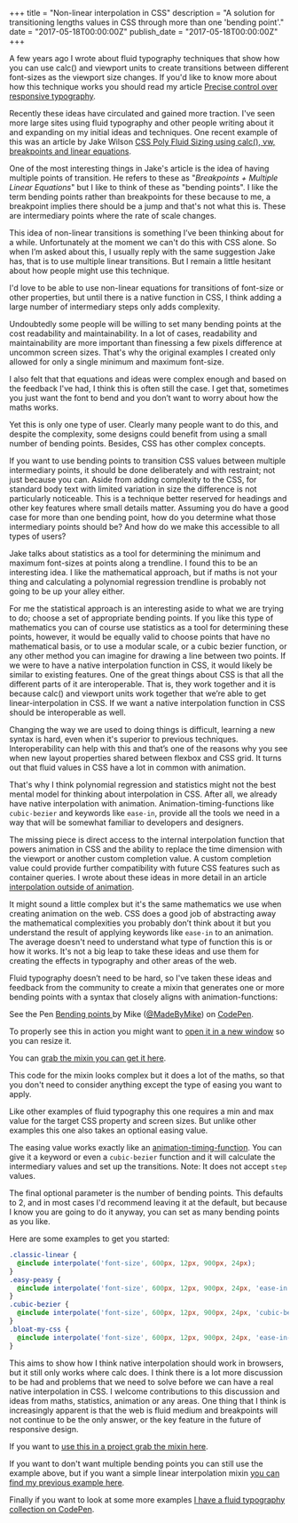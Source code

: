 +++
title = "Non-linear interpolation in CSS"
description = "A solution for transitioning lengths values in CSS through more than one 'bending point'."
date = "2017-05-18T00:00:00Z"
publish_date = "2017-05-18T00:00:00Z"
+++


A few years ago I wrote about fluid typography techniques that show how you can use calc() and viewport units to create transitions between different font-sizes as the viewport size changes. If you'd like to know more about how this technique works you should read my article [Precise control over responsive typography](https://madebymike.com.au/writing/precise-control-responsive-typography/).

Recently these ideas have circulated and gained more traction. I've seen more large sites using fluid typography and other people writing about it and expanding on my initial ideas and techniques. One recent example of this was an article by Jake Wilson [CSS Poly Fluid Sizing using calc(), vw, breakpoints and linear equations](https://medium.com/@jakobud/css-polyfluidsizing-using-calc-vw-breakpoints-and-linear-equations-8e15505d21ab).

One of the most interesting things in Jake's article is the idea of having multiple points of transition. He refers to these as "*Breakpoints + Multiple Linear Equations*" but I like to think of these as "bending points". I like the term bending points rather than breakpoints for these because to me, a breakpoint implies there should be a jump and that's not what this is. These are intermediary points where the rate of scale changes.

This idea of non-linear transitions is something I’ve been thinking about for a while. Unfortunately at the moment we can't do this with CSS alone. So when I’m asked about this, I usually reply with the same suggestion Jake has, that is to use multiple linear transitions. But I remain a little hesitant about how people might use this technique.

I'd love to be able to use non-linear equations for transitions of font-size or other properties, but until there is a native function in CSS, I think adding a large number of intermediary steps only adds complexity.

Undoubtedly some people will be willing to set many bending points at the cost readability and maintainability. In a lot of cases, readability and maintainability are more important than finessing a few pixels difference at uncommon screen sizes. That's why the original examples I created only allowed for only a single minimum and maximum font-size.

I also felt that that equations and ideas were complex enough and based on the feedback I've had, I think this is often still the case. I get that, sometimes you just want the font to bend and you don’t want to worry about how the maths works.

Yet this is only one type of user. Clearly many people want to do this, and despite the complexity, some designs could benefit from using a small number of bending points. Besides, CSS has other complex concepts.

If you want to use bending points to transition CSS values between multiple intermediary points, it should be done deliberately and with restraint; not just because you can. Aside from adding complexity to the CSS, for standard body text with limited variation in size the difference is not particularly noticeable. This is a technique better reserved for headings and other key features where small details matter. Assuming you do have a good case for more than one bending point, how do you determine what those intermediary points should be? And how do we make this accessible to all types of users?

Jake talks about statistics as a tool for determining the minimum and maximum font-sizes at points along a trendline. I found this to be an interesting idea. I like the mathematical approach, but if maths is not your thing and calculating a polynomial regression trendline is probably not going to be up your alley either.

For me the statistical approach is an interesting aside to what we are trying to do; choose a set of appropriate bending points. If you like this type of mathematics you can of course use statistics as a tool for determining these points, however, it would be equally valid to choose points that have no mathematical basis, or to use a modular scale, or a cubic bezier function, or any other method you can imagine for drawing a line between two points.
If we were to have a native interpolation function in CSS, it would likely be similar to existing features. One of the great things about CSS is that all the different parts of it are interoperable. That is, they work together and it is because calc() and viewport units work together that we’re able to get linear-interpolation in CSS. If we want a native interpolation function in CSS should be interoperable as well.

Changing the way we are used to doing things is difficult, learning a new syntax is hard, even when it's superior to previous techniques. Interoperability can help with this and that’s one of the reasons why you see when new layout properties shared between flexbox and CSS grid. It turns out that fluid values in CSS have a lot in common with animation.

That's why I think polynomial regression and statistics might not the best mental model for thinking about interpolation in CSS. After all, we already have native interpolation with animation. Animation-timing-functions like `cubic-bezier` and keywords like `ease-in`, provide all the tools we need in a way that will be somewhat familiar to developers and designers.

The missing piece is direct access to the internal interpolation function that powers animation in CSS and the ability to replace the time dimension with the viewport or another custom completion value. A custom completion value could provide further compatibility with future CSS features such as container queries. I wrote about these ideas in more detail in an article [interpolation outside of animation](https://madebymike.com.au/writing/interpolation-without-animation/).

It might sound a little complex but it's the same mathematics we use when creating animation on the web.  CSS does a good job of abstracting away the mathematical complexities you probably don’t think about it but you understand the result of applying keywords like `ease-in` to an animation. The average doesn't need to understand what type of function this is or how it works. It's not a big leap to take these ideas and use them for creating the effects in typography and other areas of the web.

Fluid typography doesn’t need to be hard, so I've taken these ideas and feedback from the community to create a mixin that generates one or more bending points with a syntax that closely aligns with animation-functions:

<p data-height="550" data-theme-id="dark" data-slug-hash="oWqvNa" data-default-tab="css,result" data-user="MadeByMike" data-embed-version="2" data-pen-title="Bending points" class="codepen" data-preview="true">See the Pen <a href="http://codepen.io/MadeByMike/pen/oWqvNa/">Bending points </a> by Mike (<a href="http://codepen.io/MadeByMike">@MadeByMike</a>) on <a href="http://codepen.io">CodePen</a>.</p>
<script async src="https://production-assets.codepen.io/assets/embed/ei.js"></script>

To properly see this in action you might want to <a href="http://codepen.io/MadeByMike/pen/oWqvNa/?editors=0100" target="_blank">open it in a new window</a> so you can resize it.

You can [grab the mixin you can get it here](https://www.sassmeister.com/gist/beac01f68da4f9ef3007c0d17f72d8c6).

This code for the mixin looks complex but it does a lot of the maths, so that you don't need to consider anything except the type of easing you want to apply.

Like other examples of fluid typography this one requires a min and max value for the target CSS property and screen sizes. But unlike other examples this one also takes an optional easing value.

The easing value works exactly like an [animation-timing-function](https://developer.mozilla.org/en/docs/Web/CSS/animation-timing-function). You can give it a keyword or even a `cubic-bezier` function and it will calculate the intermediary values and set up the transitions. Note: It does not accept `step` values.

The final optional parameter is the number of bending points. This defaults to 2, and in most cases I'd recommend leaving it at the default, but because I know you are going to do it anyway, you can set as many bending points as you like.

Here are some examples to get you started:

```scss
.classic-linear {
  @include interpolate('font-size', 600px, 12px, 900px, 24px);
}
.easy-peasy {
  @include interpolate('font-size', 600px, 12px, 900px, 24px, 'ease-in');
}
.cubic-bezier {
  @include interpolate('font-size', 600px, 12px, 900px, 24px, 'cubic-bezier(0.755, 0.05, 0.855, 0.06)');
}
.bloat-my-css {
  @include interpolate('font-size', 600px, 12px, 900px, 24px, 'ease-in-ease-out', 10);
}
```
This aims to show how I think native interpolation should work in browsers, but it still only works where calc does. I think there is a lot more discussion to be had and problems that we need to solve before we can have a real native interpolation in CSS. I welcome contributions to this discussion and ideas from maths, statistics, animation or any areas. One thing that I think is increasingly apparent is that the web is fluid medium and breakpoints will not continue to be the only answer, or the key feature in the future of responsive design.


If you want to [use this in a project grab the mixin here](https://www.sassmeister.com/gist/beac01f68da4f9ef3007c0d17f72d8c6).

If you want to don't want multiple bending points you can still use the example above, but if you want a simple linear interpolation mixin [you can find my previous example here](https://www.sassmeister.com/gist/d8714d9b987e376ad52db5ede5401ff3).

Finally if you want to look at some more examples [I have a fluid typography collection on CodePen](http://codepen.io/collection/nLbRMZ/).
